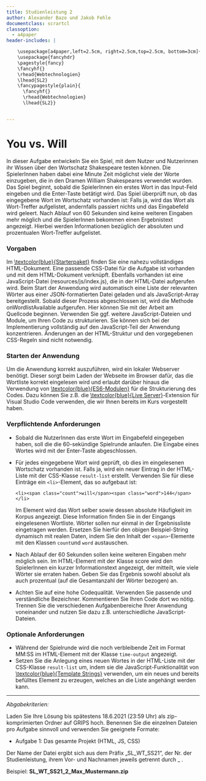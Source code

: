 ```yaml
---
title: Studienleistung 2
author: Alexander Bazo und Jakob Fehle
documentclass: scrartcl
classoption:
  - a4paper
header-includes: |

    \usepackage[a4paper,left=2.5cm, right=2.5cm,top=2.5cm, bottom=3cm]{geometry}
    \usepackage{fancyhdr}
    \pagestyle{fancy}
    \fancyhf{}
    \rhead{Webtechnologien}
    \lhead{SL2}
    \fancypagestyle{plain}{
      \fancyhf{}
      \rhead{Webtechnologien}
      \lhead{SL2}}


---
```


# You vs. Will

In dieser Aufgabe entwickeln Sie ein Spiel, mit dem Nutzer und Nutzerinnen ihr Wissen über den Wortschatz Shakespeare testen können. Die SpielerInnen haben dabei eine Minute Zeit möglichst viele der Worte einzugeben, die in den Dramen William Shakespeares verwendet wurden. Das Spiel beginnt, sobald die SpielerInnen ein erstes Wort in das Input-Feld eingeben und die Enter-Taste betätigt wird. Das Spiel überprüft nun, ob das eingegebene Wort im Wortschatz vorhanden ist: Falls ja, wird das Wort als Wort-Treffer aufgelistet, andernfalls passiert nichts und das Eingabefeld wird geleert. Nach Ablauf von 60 Sekunden sind keine weiteren Eingaben mehr möglich und die SpielerInnen bekommen einen Ergebnistext angezeigt. Hierbei werden Informationen bezüglich der absoluten und prozentualen Wort-Treffer aufgelistet.

### Vorgaben

Im [\textcolor{blue}{Starterpaket}](https://elearning.uni-regensburg.de/mod/resource/view.php?id=1815214) finden Sie eine nahezu vollständiges HTML-Dokument. Eine passende CSS-Datei für die Aufgabe ist vorhanden und mit dem HTML-Dokument verknüpft. Ebenfalls vorhanden ist eine JavaScript-Datei (resources/js/index.js), die in der HTML-Datei aufgerufen wird. Beim Start der Anwendung wird automatisch eine Liste der relevanten Wörter aus einer JSON-formatierten Datei geladen und als JavaScript-Array bereitgestellt. Sobald dieser Prozess abgeschlossen ist, wird die Methode onWordlistAvailable aufgerufen. Hier können Sie mit der Arbeit am Quellcode beginnen. Verwenden Sie ggf. weitere JavaScript-Dateien und Module, um Ihren Code zu strukturieren. Sie können sich bei der Implementierung vollständig auf den JavaScript-Teil der Anwendung konzentrieren. Änderungen an der HTML-Struktur und den vorgegebenen CSS-Regeln sind nicht notwendig.

### Starten der Anwendung

Um die Anwendung korrekt auszuführen, wird ein lokaler Webserver benötigt. Dieser sorgt beim Laden der Webseite im Browser dafür, das die Wortliste korrekt eingelesen wird und erlaubt darüber hinaus die Verwendung von [\textcolor{blue}{ES6-Modulen}](https://developer.mozilla.org/en-US/docs/Web/JavaScript/Guide/Modules) für die Strukturierung des Codes. Dazu können Sie z.B. die [\textcolor{blue}{Live Server}](https://marketplace.visualstudio.com/items?itemName=ritwickdey.LiveServer)-Extension für Visual Studio Code verwenden, die wir Ihnen bereits im Kurs vorgestellt haben.

### Verpflichtende Anforderungen

- Sobald die NutzerInnen das erste Wort im Eingabefeld eingegeben haben, soll die die 60-sekündige Spielrunde anlaufen. Die Eingabe eines Wortes wird mit der Enter-Taste abgeschlossen.
- Für jedes eingegebene Wort wird geprüft, ob dies im eingelesenen Wortschatz vorhanden ist. Falls ja, wird ein neuer Eintrag in der HTML-Liste mit der CSS-Klasse `result-list` erstellt. Verwenden Sie für diese Einträge ein `<li>`-Element, das so aufgebaut ist: 

	`<li><span class="count">will</span><span class="word">144</span></li>`
  
  Im Element wird das Wort selber sowie dessen absolute Häufigkeit im Korpus angezeigt. Diese Information finden Sie in der Eingangs eingelesenen Wortliste. Wörter sollen nur einmal in der Ergebnissliste eingetragen werden. Ersetzen Sie hierfür den obigen Beispiel-String dynamisch mit realen Daten, indem Sie den Inhalt der `<span>`-Elemente mit den Klassen `count`und `word` austauschen.
  
  
- Nach Ablauf der 60 Sekunden sollen keine weiteren Eingaben mehr möglich sein. Im HTML-Element mit der Klasse score wird den SpielerInnen ein kurzer Informationstext angezeigt, der mitteilt, wie viele Wörter sie erraten haben. Geben Sie das Ergebnis sowohl absolut als auch prozentual (auf die Gesamtanzahl der Wörter bezogen) an.
- Achten Sie auf eine hohe Codequalität. Verwenden Sie passende und verständliche Bezeichner. Kommentieren Sie Ihren Code dort wo nötig. Trennen Sie die verschiedenen Aufgabenbereiche Ihrer Anwendung voneinander und nutzen Sie dazu z.B. unterschiedliche JavaScript-Dateien.


### Optionale Anforderungen
- Während der Spielrunde wird die noch verbleibende Zeit im Format MM:SS im HTML-Element mit der Klasse `time-output` angezeigt.
- Setzen Sie die Anlegung eines neuen Wortes in der HTML-Liste mit der CSS-Klasse `result-list` um, indem sie die JavaScript-Funktionalität von [\textcolor{blue}{Template Strings}](https://developer.mozilla.org/de/docs/Web/JavaScript/Reference/Template_literals) verwenden, um ein neues und bereits befülltes Element zu erzeugen, welches an die Liste angehängt werden kann. 
------

*Abgabekriterien:*

Laden Sie Ihre Lösung bis spätestens 18.6.2021 (23:59 Uhr) als zip-komprimierten Ordner auf GRIPS hoch.  Benennen Sie die einzelnen Dateien pro Aufgabe sinnvoll und verwenden Sie geeignete Formate:

- Aufgabe 1: Das gesamte Projekt (HTML, JS, CSS)

Der Name der Datei ergibt sich aus dem Präfix „SL_WT_SS21“, der Nr. der Studienleistung, ihrem Vor- und Nachnamen jeweils getrennt durch _ .

 

Beispiel: **SL_WT_SS21_2_Max_Mustermann.zip**

